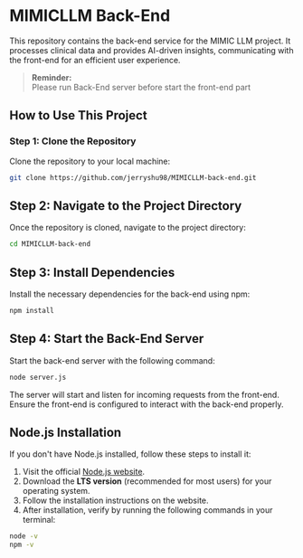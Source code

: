 # MIMICLLM Back-End
This repository contains the back-end service for the MIMIC LLM project. It processes clinical data and provides AI-driven insights, communicating with the front-end for an efficient user experience.
> **Reminder:**  
> Please run Back-End server before start the front-end part
## How to Use This Project
### Step 1: Clone the Repository
Clone the repository to your local machine:

```bash
git clone https://github.com/jerryshu98/MIMICLLM-back-end.git
```

## Step 2: Navigate to the Project Directory
Once the repository is cloned, navigate to the project directory:

```bash
cd MIMICLLM-back-end
```

## Step 3: Install Dependencies
Install the necessary dependencies for the back-end using npm:
```bash
npm install
```
## Step 4: Start the Back-End Server
Start the back-end server with the following command:
```bash
node server.js
```
The server will start and listen for incoming requests from the front-end. Ensure the front-end is configured to interact with the back-end properly.

## Node.js Installation

If you don't have Node.js installed, follow these steps to install it:

1. Visit the official [Node.js website](https://nodejs.org/).
2. Download the **LTS version** (recommended for most users) for your operating system.
3. Follow the installation instructions on the website.
4. After installation, verify by running the following commands in your terminal:

```bash
node -v
npm -v

